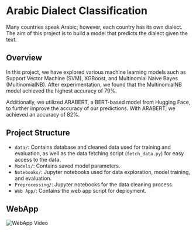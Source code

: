 # Arabic Dialect Classification

Many countries speak Arabic; however, each country has its own dialect. The aim of this project is to build a model that predicts the dialect given the text.

## Overview

In this project, we have explored various machine learning models such as Support Vector Machine (SVM), XGBoost, and Multinomial Naive Bayes (MultinomialNB). After experimentation, we found that the MultinomialNB model achieved the highest accuracy of 79%.

Additionally, we utilized ARABERT, a BERT-based model from Hugging Face, to further improve the accuracy of our predictions. With ARABERT, we achieved an accuracy of 82%.

## Project Structure

- `data/`: Contains database and cleaned data used for training and evaluation, as well as the data fetching script (`fetch_data.py`) for easy access to the data.
- `Models/`: Contains saved model parameters.
- `Notebooks/`: Jupyter notebooks used for data exploration, model training, and evaluation.
- `Preprocessing/`: Jupyter notebooks for the data cleaning process.
- `Web App/`: Contains the web app script for deployment.

## WebApp

![WebApp Video](https://drive.google.com/file/d/1wdt8hxwRWwiEsAmhwFH25xBUNe8bNZPE/view?usp=drive_link)
